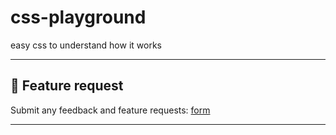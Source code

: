 # css-playground
easy css to understand how it works


---

## 💬 Feature request

Submit any feedback and feature requests: 
[form](https://docs.google.com/forms/d/e/1FAIpQLSeEaSqr6L2pTQDarLO__wZtefVuemrhMb8RDdX6vQSWNEjZzQ/viewform?usp=header/)

---
